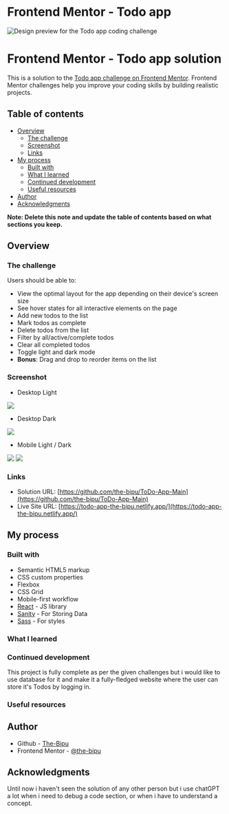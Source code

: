 # Frontend Mentor - Todo app

![Design preview for the Todo app coding challenge](./frontend-react/public/assets/design/desktop-preview.jpg)

# Frontend Mentor - Todo app solution

This is a solution to the [Todo app challenge on Frontend Mentor](https://www.frontendmentor.io/challenges/todo-app-Su1_KokOW). Frontend Mentor challenges help you improve your coding skills by building realistic projects. 

## Table of contents

- [Overview](#overview)
  - [The challenge](#the-challenge)
  - [Screenshot](#screenshot)
  - [Links](#links)
- [My process](#my-process)
  - [Built with](#built-with)
  - [What I learned](#what-i-learned)
  - [Continued development](#continued-development)
  - [Useful resources](#useful-resources)
- [Author](#author)
- [Acknowledgments](#acknowledgments)

**Note: Delete this note and update the table of contents based on what sections you keep.**

## Overview

### The challenge

Users should be able to:

- View the optimal layout for the app depending on their device's screen size
- See hover states for all interactive elements on the page
- Add new todos to the list
- Mark todos as complete
- Delete todos from the list
- Filter by all/active/complete todos
- Clear all completed todos
- Toggle light and dark mode
- **Bonus**: Drag and drop to reorder items on the list

### Screenshot

- Desktop Light

![](./frontend-react/screenshots/desktop--light.png)

- Desktop Dark

![](./frontend-react/screenshots/desktop--dark.png)

- Mobile Light / Dark

![](./frontend-react/screenshots/mobile--light.png)     ![](./frontend-react/screenshots/mobile--dark.png)

### Links

- Solution URL: [https://github.com/the-bipu/ToDo-App-Main](https://github.com/the-bipu/ToDo-App-Main)
- Live Site URL: [https://todo-app-the-bipu.netlify.app/](https://todo-app-the-bipu.netlify.app/)

## My process

### Built with

- Semantic HTML5 markup
- CSS custom properties
- Flexbox
- CSS Grid
- Mobile-first workflow
- [React](https://reactjs.org/) - JS library
- [Sanity](https://www.sanity.io/) - For Storing Data
- [Sass](https://sass-lang.com/) - For styles

### What I learned

### Continued development

This project is fully complete as per the given challenges but i would like to use database for it and make it a fully-fledged website where the user can store it's Todos by logging in.

### Useful resources

## Author

- Github - [The-Bipu](https://github.com/the-bipu)
- Frontend Mentor - [@the-bipu](https://www.frontendmentor.io/profile/the-bipu)

## Acknowledgments

Until now i haven't seen the solution of any other person but i use chatGPT a lot when i need to debug a code section, or when i have to understand a concept.